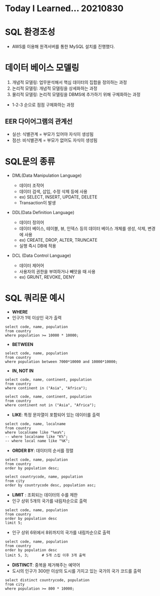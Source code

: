 # Today I Learned... 20210830

# SQL 환경조성
- AWS를 이용해 원격서버를 통한 MySQL 설치를 진행했다.

# 데이터 베이스 모델링
1. 개념적 모델링: 업무분석해서 핵심 데이터의 집합을 정의하는 과정
2. 논리적 모델링: 개념적 모델링을 상세화하는 과정
3. 물리적 모델링: 논리적 모델링을 DBMS에 추가하기 위해 구체화하는 과정
- 1-2-3 순으로 점점 구체화하는 과정

## EER 다이어그램의 관계선
- 실선: 식별관계 = 부모가 있어야 자식이 생성됨
- 점선: 비식별관계 = 부모가 없어도 자식이 생성됨

# SQL문의 종류
- DML(Data Manipulation Language)
    - 데이터 조작어
    - 데이터 검색, 삽입, 수정 삭제 등에 사용
    - ex) SELECT, INSERT, UPDATE, DELETE
    - Transaction이 발생

- DDL(Data Definition Language)
    - 데이터 정의어
    - 데이터 베이스, 테이블, 뷰, 인덱스 등의 데이터 베이스 개체를 생성, 삭제, 변경에 사용
    - ex) CREATE, DROP, ALTER, TRUNCATE
    - 실행 즉시 DB에 적용

- DCL (Data Control Language)
    - 데이터 제어어
    - 사용자의 권한을 부여하거나 빼앗을 때 사용
    - ex) GRUNT, REVOKE, DENY

# SQL 쿼리문 예시
- **WHERE**
- 인구가 1억 이상인 국가 출력
```
select code, name, population
from country
where population >= 10000 * 10000;
```

- **BETWEEN**
```
select code, name, population
from country 
where population between 7000*10000 and 10000*10000;
```

- **IN, NOT IN**
```
select code, name, continent, population
from country
where continent in ("Asia", "Africa");

select code, name, continent, population
from country
where continent not in ("Asia", "Africa");
```

- **LIKE**: 특정 문자열이 포함되어 있는 데이터를 출력
```
select code, name, localname
from country
where localname like "%ea%";
-- where localname like "K%";
-- where local name like "%K";
```

- **ORDER BY**: 데이터의 순서를 정렬
```
select code, name, population
from country
order by population desc;

select countrycode, name, population
from city
order by countrycode desc, population asc;
```

- **LIMIT** : 조회되는 데이터의 수를 제한
- 인구 상위 5개의 국가를 내림차순으로 출력
```
select code, name, population
from country
order by population desc
limit 5;
```

- 인구 상위 6위에서 8위까지의 국가를 내림차순으로 출력
```
select code, name, population
from country
order by population desc
limit 5, 3;      # 5개 스킵 이후 3개 출력
```

- **DISTINCT**: 중복을 제거해주는 예약어
- 도시의 인구가 300만 이상의 도시를 가지고 있는 국가의 국가 코드를 출력
```
select distinct countrycode, population
from city
where population >= 800 * 10000;
```

